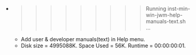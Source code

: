 * >>>>>>>>> Running inst-min-win-jwm-help-manuals-text.sh ...
  * Add user & developer manuals(text) in Help menu.
  * Disk size = 4995088K. Space Used = 56K. Runtime = 00:00:00:01.
